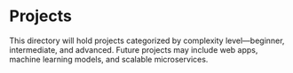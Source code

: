 # Projects

This directory will hold projects categorized by complexity level—beginner, intermediate, and advanced. Future projects may include web apps, machine learning models, and scalable microservices.